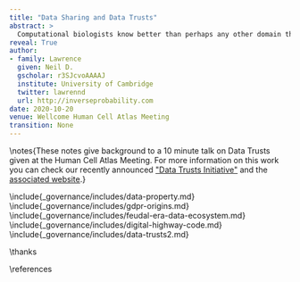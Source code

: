 ```yaml
---
title: "Data Sharing and Data Trusts"
abstract: >
  Computational biologists know better than perhaps any other domain the importance of data sharing in progress in understanding complex decisions. Underlying the revolution in "artificial intelligence" is really a revolution in data. But when data is persona or has legal protections placed upon there are challenges to data sharing. In this talk we introduce the ideas behind data sharing and the model of data trusts, an approach to data sharing that relies on trust law to form its governance structure.
reveal: True
author:
- family: Lawrence
  given: Neil D.
  gscholar: r3SJcvoAAAAJ
  institute: University of Cambridge
  twitter: lawrennd
  url: http://inverseprobability.com
date: 2020-10-20
venue: Wellcome Human Cell Atlas Meeting
transition: None
---
```


\notes{These notes give background to a 10 minute talk on Data Trusts given at the Human Cell Atlas Meeting. For more information on this work you can check our recently announced ["Data Trusts Initiative"]() and the [associated website](https://datatrusts.uk/).}

\include{_governance/includes/data-property.md}
\include{_governance/includes/gdpr-origins.md}
\include{_governance/includes/feudal-era-data-ecosystem.md}
\include{_governance/includes/digital-highway-code.md}
\include{_governance/includes/data-trusts2.md}

\thanks

\references
